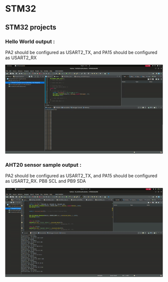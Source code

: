 # STM32
## STM32 projects

### Hello  World output :

PA2 should be configured as USART2_TX, and PA15 should be configured as USART2_RX

![alt text](https://github.com/makeshm98/STM32/blob/main/hello/ezgif.com-video-to-gif-converter.gif)

### AHT20 sensor sample output : 

PA2 should be configured as USART2_TX, and PA15 should be configured as USART2_RX.
PB8 SCL and PB9 SDA

![alt text](https://github.com/makeshm98/STM32/blob/main/I2c_01/Screencastfrom10-05-24052154PMIST-ezgif.com-video-to-gif-converter.gif)


